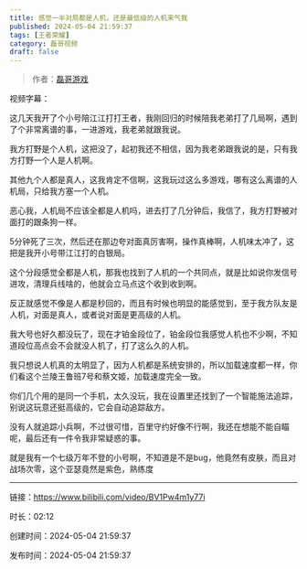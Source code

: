 ```yaml
---
title: 感觉一半对局都是人机，还是最低级的人机来气我
published: 2024-05-04 21:59:37
tags: [王者荣耀]
category: 磊哥视频
draft: false
---
```



> 作者：[磊哥游戏](https://space.bilibili.com/268941858?spm_id_from=333.788.upinfo.head.click)

视频字幕：

这几天我开了个小号陪江江打打王者，我刚回归的时候陪我老弟打了几局啊，遇到了个非常离谱的事，一进游戏，我老弟就跟我说。

我方打野是个人机，这把没了，起初我还不相信，因为我老弟跟我说的是，只有我方打野一个人是人机啊。

其他九个人都是真人，这我肯定不信啊，这我玩过这么多游戏，哪有这么离谱的人机局，只给我方塞一个人机。

恶心我，人机局不应该全都是人机吗，进去打了几分钟后，我信了，我方打野被对面打的跟条狗一样。

5分钟死了三次，然后还在那边夸对面真厉害啊，操作真棒啊，人机味太冲了，这把是我开小号带江江打的白银局。

这个分段感觉全都是人机，那我也找到了人机的一个共同点，就是比如说你发信号进攻，清理兵线啥的，他就会立马点这个收到收到啊。

反正就感觉不像是人都是秒回的，而且有时候也明显的能感觉到，至于我方队友是人机，对面是真人，或者说对面是更高级的人机。

我大号也好久都没玩了，现在才铂金段位了，铂金段位我感觉人机也不少啊，不知道段位高点会不会就没人机了，打了这么久的人机。

我只想说人机真的太明显了，因为人机都是系统安排的，所以加载速度都一样，你们看这个兰陵王鲁班7号和蔡文姬，加载速度完全一致。

你们几个用的是同一个手机，太久没玩，我在设置里还找到了一个智能施法追踪，别说这玩意还挺高级的，它会自动追踪敌方。

没有人就追踪小兵啊，不过很可惜，百里守约好像不行啊，我还在想能不能自瞄呢，最后还有一件令我非常疑惑的事。

就是我有一个七级万年不登的小号啊，不知道是不是bug，他竟然有皮肤，而且对战场次零，这个亚瑟竟然是紫色，熟练度

---


链接：https://www.bilibili.com/video/BV1Pw4m1y77i



时长：02:12

创建时间：2024-05-04 21:59:37

发布时间：2024-05-04 21:59:37
